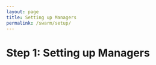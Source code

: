 ```yaml
---
layout: page
title: Setting up Managers
permalink: /swarm/setup/
---
```


# Step 1: Setting up Managers
